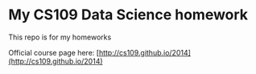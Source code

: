 # My CS109 Data Science homework

This repo is for my homeworks

Official course page here: [http://cs109.github.io/2014](http://cs109.github.io/2014)
